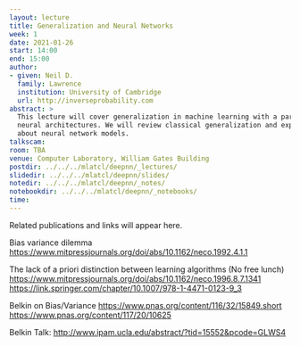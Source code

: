 ```yaml
---
layout: lecture
title: Generalization and Neural Networks
week: 1
date: 2021-01-26
start: 14:00
end: 15:00
author:
- given: Neil D.
  family: Lawrence
  institution: University of Cambridge
  url: http://inverseprobability.com
abstract: >
  This lecture will cover generalization in machine learning with a particular focus on
  neural architectures. We will review classical generalization and explore what's different
  about neural network models.
talkscam:
room: TBA
venue: Computer Laboratory, William Gates Building
postdir: ../../../mlatcl/deepnn/_lectures/
slidedir: ../../../mlatcl/deepnn/slides/
notedir: ../../../mlatcl/deepnn/_notes/
notebookdir: ../../../mlatcl/deepnn/_notebooks/
time:
---
```


Related publications and links will appear here.

Bias variance dilemma
<https://www.mitpressjournals.org/doi/abs/10.1162/neco.1992.4.1.1>

The lack of a priori distinction between learning algorithms (No free lunch)
<https://www.mitpressjournals.org/doi/abs/10.1162/neco.1996.8.7.1341>
<https://link.springer.com/chapter/10.1007/978-1-4471-0123-9_3>

Belkin on Bias/Variance
<https://www.pnas.org/content/116/32/15849.short>
<https://www.pnas.org/content/117/20/10625>

Belkin Talk: <http://www.ipam.ucla.edu/abstract/?tid=15552&pcode=GLWS4>
